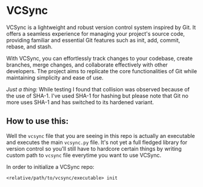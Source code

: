 # VCSync

VCSync is a lightweight and robust version control system inspired by Git. It offers a seamless experience for managing your project's source code, providing familiar and essential Git features such as init, add, commit, rebase, and stash.

With VCSync, you can effortlessly track changes to your codebase, create branches, merge changes, and collaborate effectively with other developers. The project aims to replicate the core functionalities of Git while maintaining simplicity and ease of use.

*Just a thing:* While testing I found that collision was observed because of the use of SHA-1. I've used SHA-1 for hashing but please note that Git no more uses SHA-1 and has switched to its hardened variant. 


## How to use this:

Well the ```vcsync``` file that you are seeing in this repo is actually an executable and executes the main ```vcsync.py``` file. It's not yet a full fledged library for version control so you'll still have to hardcore certain things by writing custom path to ```vcsync``` file everytime you want to use VCSync. 

In order to initialize a VCSync repo: 

```<relative/path/to/vcsync/executable> init```


